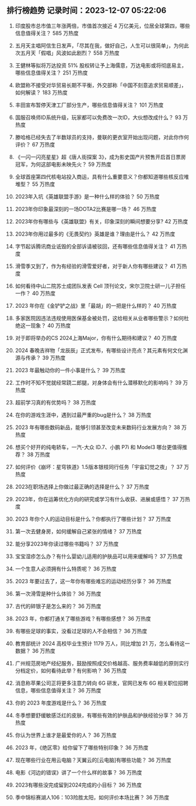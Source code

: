 
## 排行榜趋势 记录时间：2023-12-07 05:22:06
  
  1. 印度股市总市值三年涨两倍，市值首次接近 4 万亿美元，位居全球第四，哪些信息值得关注？ 585 万热度
    
  2. 五月天主唱阿信生日发声，「尽其在我，做好自己，人生可以很简单」，为何此次五月天「假唱」风波如此剧烈？ 558 万热度
    
  3. 王健林等拟将万达投资 51% 股权转让予上海儒意，万达电影或将彻底易主，哪些信息值得关注？ 251 万热度
    
  4. 欧盟称不接受对华贸易长期不平衡，外交部称「中国不刻意追求贸易顺差」，如何解读？ 183 万热度
    
  5. 丰田宣布暂停天津工厂部分生产，哪些信息值得关注？ 101 万热度
    
  6. 国服召唤师ID系统升级，玩家都可以免费改一次ID，大伙想改成什么？ 93 万热度
    
  7. 滕哈格已经失去了半数球员的支持，曼联的更衣室开始出现问题，对此你作何评价？ 67 万热度
    
  8. 《一闪一闪亮星星》超《唐人街探案 3》，成为影史国产片预售开启首日票房冠军，为何这部电影未映先火？ 59 万热度
    
  9. 全球首座第四代核电站投入商运，具有什么重要意义？你都知道哪些核反应堆堆型？ 55 万热度
    
  10. 2023年入坑《英雄联盟手游》是一种什么样的体验？ 50 万热度
    
  11. 2023年你印象最深刻的一场DOTA2比赛是哪一场？ 46 万热度
    
  12. 2023年你有哪些与《英雄联盟》有关，印象深刻的瞬间想要分享? 42 万热度
    
  13. 2023年你用过最多的《无畏契约》英雄是谁？理由是什么？ 42 万热度
    
  14. 字节起诉腾讯商业诋毁的全部诉请被驳回，还有哪些信息值得关注？ 41 万热度
    
  15. 滑雪季又到了，作为有经验的滑雪爱好者，对于新人你有哪些建议？ 41 万热度
    
  16. 如何看待中山二院苏士成团队发表 Cell 顶刊论文，宋尔卫院士研一儿子担任一作？ 40 万热度
    
  17. 2023 年你在《金铲铲之战》里「最胡」的一把是什么样的？ 40 万热度
    
  18. 多家医院因违法违规使用医保基金被处罚，这给相关从业者哪些警示？如何杜绝这一现象？ 40 万热度
    
  19. 对于即将举办的CS 2024上海Major，你有什么期待和建议？ 40 万热度
    
  20. 2024 春晚吉祥物「龙辰辰」正式发布，有哪些设计亮点？其元素有何文化渊源与传承？ 39 万热度
    
  21. 2023 年最触动你的一件小事是什么？ 39 万热度
    
  22. 工作时不知不觉就经常跷二郎腿，对身体会有什么潜移默化的影响吗？ 39 万热度
    
  23. 超前学习真的有优势吗？ 38 万热度
    
  24. 在你的游戏生涯中，遇到过最严重的bug是什么？ 38 万热度
    
  25. 2023 年有哪些数码新品，能够引领甚至改变未来数码行业发展方向？ 38 万热度
    
  26. 想买个好开的纯电轿车，一汽-大众 ID.7、小鹏 P7i 和 Model3 哪台更值得推荐？ 38 万热度
    
  27. 如何评价《崩坏：星穹铁道》1.5版本银枝同行任务「宇宙幻觉之夜」？ 37 万热度
    
  28. 2023在职场选择上你做过最正确的选择是什么？ 37 万热度
    
  29. 2023年，你在运筹优化方向的研究或学习有什么收获、进展或感悟？ 37 万热度
    
  30. 2023 年你个人的运动目标是什么？你都执行了哪些计划？ 37 万热度
    
  31. 第一次去健身房，如何缓解自己紧张的情绪？ 37 万热度
    
  32. 能分享2023年你读过哪些书籍吗？ 37 万热度
    
  33. 宝宝湿疹怎么办？有什么婴幼儿适用的护肤品可以用来缓解吗？ 37 万热度
    
  34. 一个生意人必须拥有什么特质呢？ 36 万热度
    
  35. 2023 年要过去了，这一年你有哪些难忘的运动经历分享？ 36 万热度
    
  36. 第一次滑雪是种什么体验？ 36 万热度
    
  37. 古代的碎银子是怎么来的？ 36 万热度
    
  38. 2023 年，你都打通关了哪些游戏？有哪些感想？ 36 万热度
    
  39. 有哪些足球的事实，没看过足球的人不会相信？ 36 万热度
    
  40. 教育部统计 2024 高校毕业生预计 1179 万人，同比增加 21 万，怎么看待这一数据？ 36 万热度
    
  41. 广州规范房地产经纪服务，鼓励按照成交价格越高、服务费率越低的原则实行分档定价，如何看待此举？有何影响？ 36 万热度
    
  42. 消息称苹果公司正将更多注意力转向 6G 研发，官网已发布 6G 相关职位招聘信息，哪些信息值得关注？ 36 万热度
    
  43. 你的 2023 年度游戏是什么？ 36 万热度
    
  44. 冬季想要舒缓敏感泛红的皮肤，有哪些有效的护肤品和护肤经验分享？ 36 万热度
    
  45. 你认为世界上谁才是最爱你的人？ 36 万热度
    
  46. 2023 年，《绝区零》给你留下了哪些特别印象？ 36 万热度
    
  47. 现在哪些行业在用云电脑？天翼云的[云电脑]有哪些功能？ 36 万热度
    
  48. 电影《河边的错误》讲了一个什么样的故事？ 36 万热度
    
  49. 2023有哪些没完成留到2024完成的小目标？ 36 万热度
    
  50. 季中锦标赛湖人106：103险胜太阳，如何评价本场比赛？ 36 万热度
    